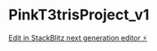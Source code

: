 # PinkT3trisProject_v1

[Edit in StackBlitz next generation editor ⚡️](https://stackblitz.com/~/github.com/Glitterstrafe/PinkT3trisProject_v1)